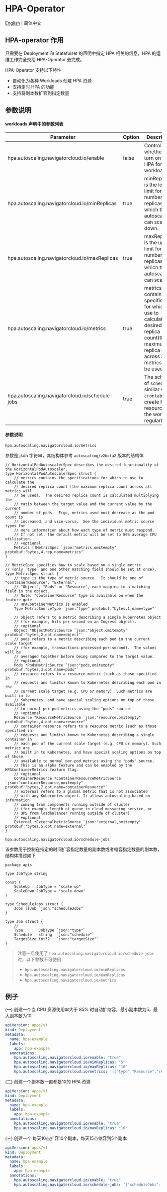 # HPA-Operator

[English](./README.md) | 简体中文

## HPA-operator 作用
只需要在 Deployment 和 Statefulset 的声明中指定 HPA 相关的信息，HPA 的运维工作完全交给 HPA-Operator 去完成。

HPA-Operator 支持以下特性
- 自动化为各种 Workloads 创建 HPA 资源
- 支持定时 HPA 的功能
- 支持将副本数扩容到指定数量

## 参数说明
#### workloads 声明中的参数列表
| Parameter                                        | Option | Description         |
| ---------------------------------------------    | ------ |-----------         |
| hpa.autoscaling.navigatorcloud.io/enable         | false  | Controls whether to turn on the HPA for this workload |
| hpa.autoscaling.navigatorcloud.io/minReplicas    | true   | minReplicas is the lower limit for the number of replicas to which the autoscaler can scale down. |
| hpa.autoscaling.navigatorcloud.io/maxReplicas    | true   | maxReplicas is the upper limit for the number of replicas to which the autoscaler can scale up. |
| hpa.autoscaling.navigatorcloud.io/metrics        | true   | metrics contains the specifications for which to use to calculate the desired replica count(the maximum replica count across all metrics will be used). |
| hpa.autoscaling.navigatorcloud.io/schedule-jobs  | true   | The scheme of `schedule` is similar with `crontab`, create HPA resource for the workload regularly. |

#### 参数说明
`hpa.autoscaling.navigatorcloud.io/metrics` 

参数是 json 字符串，其结构体参考 `autoscaling/v2beta2` 版本的结构体
```golang
// HorizontalPodAutoscalerSpec describes the desired functionality of the HorizontalPodAutoscaler.
type HorizontalPodAutoscalerSpec struct {
    // metrics contains the specifications for which to use to calculate the
    // desired replica count (the maximum replica count across all metrics will
    // be used).  The desired replica count is calculated multiplying the
    // ratio between the target value and the current value by the current
    // number of pods.  Ergo, metrics used must decrease as the pod count is
    // increased, and vice-versa.  See the individual metric source types for
    // more information about how each type of metric must respond.
    // If not set, the default metric will be set to 80% average CPU utilization.
    // +optional
    Metrics []MetricSpec `json:"metrics,omitempty" protobuf:"bytes,4,rep,name=metrics"`
}

// MetricSpec specifies how to scale based on a single metric
// (only `type` and one other matching field should be set at once).
type MetricSpec struct {
	// type is the type of metric source.  It should be one of "ContainerResource", "External",
	// "Object", "Pods" or "Resource", each mapping to a matching field in the object.
	// Note: "ContainerResource" type is available on when the feature-gate
	// HPAContainerMetrics is enabled
	Type MetricSourceType `json:"type" protobuf:"bytes,1,name=type"`

	// object refers to a metric describing a single kubernetes object
	// (for example, hits-per-second on an Ingress object).
	// +optional
	Object *ObjectMetricSource `json:"object,omitempty" protobuf:"bytes,2,opt,name=object"`
	// pods refers to a metric describing each pod in the current scale target
	// (for example, transactions-processed-per-second).  The values will be
	// averaged together before being compared to the target value.
	// +optional
	Pods *PodsMetricSource `json:"pods,omitempty" protobuf:"bytes,3,opt,name=pods"`
	// resource refers to a resource metric (such as those specified in
	// requests and limits) known to Kubernetes describing each pod in the
	// current scale target (e.g. CPU or memory). Such metrics are built in to
	// Kubernetes, and have special scaling options on top of those available
	// to normal per-pod metrics using the "pods" source.
	// +optional
	Resource *ResourceMetricSource `json:"resource,omitempty" protobuf:"bytes,4,opt,name=resource"`
	// container resource refers to a resource metric (such as those specified in
	// requests and limits) known to Kubernetes describing a single container in
	// each pod of the current scale target (e.g. CPU or memory). Such metrics are
	// built in to Kubernetes, and have special scaling options on top of those
	// available to normal per-pod metrics using the "pods" source.
	// This is an alpha feature and can be enabled by the HPAContainerMetrics feature flag.
	// +optional
	ContainerResource *ContainerResourceMetricSource `json:"containerResource,omitempty" protobuf:"bytes,7,opt,name=containerResource"`
	// external refers to a global metric that is not associated
	// with any Kubernetes object. It allows autoscaling based on information
	// coming from components running outside of cluster
	// (for example length of queue in cloud messaging service, or
	// QPS from loadbalancer running outside of cluster).
	// +optional
	External *ExternalMetricSource `json:"external,omitempty" protobuf:"bytes,5,opt,name=external"`
}
```

`hpa.autoscaling.navigatorcloud.io/schedule-jobs`

该参数用于控制在指定的时间扩容指定数量的副本数或者缩容指定数量的副本数，结构体描述如下
```golang
package apis

type JobType string

const (
	ScaleUp   JobType = "scale-up"
	ScaleDown JobType = "scale-down"
)

type ScheduleJobs struct {
	Jobs []Job `json:"scheduleJobs"`
}

type Job struct {
	//
	Type       JobType `json:"type"`
	Schedule   string  `json:"schedule"`
	TargetSize int32   `json:"targetSize"`
}
```
> 注意一旦使用了 `hpa.autoscaling.navigatorcloud.io/schedule-jobs` 时，以下参数不可使用
> - `hpa.autoscaling.navigatorcloud.io/minReplicas`
> - `hpa.autoscaling.navigatorcloud.io/maxReplicas`
> - `hpa.autoscaling.navigatorcloud.io/metrics`

## 例子
(一) 创建一个当 CPU 资源使用率大于 85% 时自动扩缩容，最小副本数为5，最大副本数为10
```yaml
apiVersion: apps/v1
kind: Deployment
metadata:
  name: hpa-example
  labels:
    app: hpa-example
  annotations:
    hpa.autoscaling.navigatorcloud.io/enable: "true"
    hpa.autoscaling.navigatorcloud.io/minReplicas: "5"
    hpa.autoscaling.navigatorcloud.io/maxReplicas: "10"
    hpa.autoscaling.navigatorcloud.io/metrics: '[{"type":"Resource","resource":{"name":"cpu","target":{"type":"Utilization","averageUtilization":85}}}]'
```

(二) 创建一个副本数一直都是10的 HPA 资源
```yaml
apiVersion: apps/v1
kind: Deployment
metadata:
  name: hpa-example
  labels:
    app: hpa-example
  annotations:
    hpa.autoscaling.navigatorcloud.io/enable: "true"
    hpa.autoscaling.navigatorcloud.io/maxReplicas: "10"
```

(三) 创建一个 每天10点扩容10个副本，每天15点缩容到5个副本
```yaml
apiVersion: apps/v1
kind: Deployment
metadata:
  name: hpa-example
  labels:
    app: hpa-example
  annotations:
    hpa.autoscaling.navigatorcloud.io/enable: "true"
    hpa.autoscaling.navigatorcloud.io/schedule-jobs: '{"scheduleJobs":[{"type":"scale-up","schedule":"0 0 */10 * * *","targetSize":10},{"type":"scale-down","schedule":"0 0 */15 * * *","targetSize":5}]}'
```